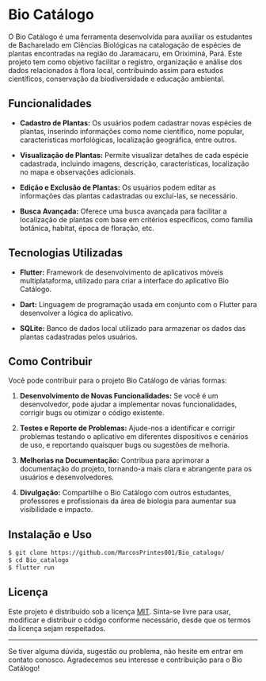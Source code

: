 # Bio Catálogo

O Bio Catálogo é uma ferramenta desenvolvida para auxiliar os estudantes de Bacharelado em Ciências Biológicas na catalogação de espécies de plantas encontradas na região do Jaramacaru, em Oriximiná, Pará. Este projeto tem como objetivo facilitar o registro, organização e análise dos dados relacionados à flora local, contribuindo assim para estudos científicos, conservação da biodiversidade e educação ambiental.

## Funcionalidades

- **Cadastro de Plantas:** Os usuários podem cadastrar novas espécies de plantas, inserindo informações como nome científico, nome popular, características morfológicas, localização geográfica, entre outros.

- **Visualização de Plantas:** Permite visualizar detalhes de cada espécie cadastrada, incluindo imagens, descrição, características, localização no mapa e observações adicionais.

- **Edição e Exclusão de Plantas:** Os usuários podem editar as informações das plantas cadastradas ou excluí-las, se necessário.

- **Busca Avançada:** Oferece uma busca avançada para facilitar a localização de plantas com base em critérios específicos, como família botânica, habitat, época de floração, etc.

## Tecnologias Utilizadas

- **Flutter:** Framework de desenvolvimento de aplicativos móveis multiplataforma, utilizado para criar a interface do aplicativo Bio Catálogo.

- **Dart:** Linguagem de programação usada em conjunto com o Flutter para desenvolver a lógica do aplicativo.

- **SQLite:** Banco de dados local utilizado para armazenar os dados das plantas cadastradas pelos usuários.

## Como Contribuir

Você pode contribuir para o projeto Bio Catálogo de várias formas:

1. **Desenvolvimento de Novas Funcionalidades:** Se você é um desenvolvedor, pode ajudar a implementar novas funcionalidades, corrigir bugs ou otimizar o código existente.

2. **Testes e Reporte de Problemas:** Ajude-nos a identificar e corrigir problemas testando o aplicativo em diferentes dispositivos e cenários de uso, e reportando quaisquer bugs ou sugestões de melhoria.

3. **Melhorias na Documentação:** Contribua para aprimorar a documentação do projeto, tornando-a mais clara e abrangente para os usuários e desenvolvedores.

4. **Divulgação:** Compartilhe o Bio Catálogo com outros estudantes, professores e profissionais da área de biologia para aumentar sua visibilidade e impacto.

## Instalação e Uso

``` bash
$ git clone https://github.com/MarcosPrintes001/Bio_catalogo/
$ cd Bio_catalogo
$ flutter run
```

## Licença

Este projeto é distribuído sob a licença [MIT](https://opensource.org/licenses/MIT). Sinta-se livre para usar, modificar e distribuir o código conforme necessário, desde que os termos da licença sejam respeitados.

---

Se tiver alguma dúvida, sugestão ou problema, não hesite em entrar em contato conosco. Agradecemos seu interesse e contribuição para o Bio Catálogo!


